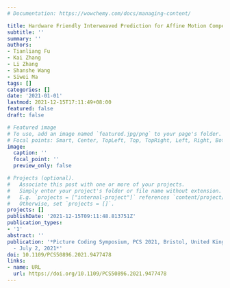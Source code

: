 ```yaml
---
# Documentation: https://wowchemy.com/docs/managing-content/

title: Hardware Friendly Interweaved Prediction for Affine Motion Compensation
subtitle: ''
summary: ''
authors:
- Tianliang Fu
- Kai Zhang
- Li Zhang
- Shanshe Wang
- Siwei Ma
tags: []
categories: []
date: '2021-01-01'
lastmod: 2021-12-15T17:11:49+08:00
featured: false
draft: false

# Featured image
# To use, add an image named `featured.jpg/png` to your page's folder.
# Focal points: Smart, Center, TopLeft, Top, TopRight, Left, Right, BottomLeft, Bottom, BottomRight.
image:
  caption: ''
  focal_point: ''
  preview_only: false

# Projects (optional).
#   Associate this post with one or more of your projects.
#   Simply enter your project's folder or file name without extension.
#   E.g. `projects = ["internal-project"]` references `content/project/deep-learning/index.md`.
#   Otherwise, set `projects = []`.
projects: []
publishDate: '2021-12-15T09:11:48.813751Z'
publication_types:
- '1'
abstract: ''
publication: '*Picture Coding Symposium, PCS 2021, Bristol, United Kingdom, June 29
  - July 2, 2021*'
doi: 10.1109/PCS50896.2021.9477478
links:
- name: URL
  url: https://doi.org/10.1109/PCS50896.2021.9477478
---
```

